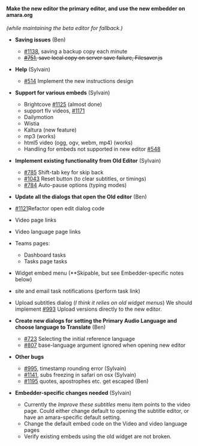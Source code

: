 #### Make the new editor the primary editor, and use the new embedder on amara.org
*(while maintaining the beta editor for fallback.)*

- **Saving issues** (Ben)
  - [#1138](https://github.com/pculture/unisubs/issues/1138), saving a backup copy each minute
  - ~~[#751](https://github.com/pculture/unisubs/issues/751), save local copy on server save failure, Filesaver.js~~

- **Help** (Sylvain)
  - [#514](https://github.com/pculture/unisubs/issues/514) Implement the new instructions design

- **Support for various embeds** (Sylvain)
  - Brightcove [#1125](https://github.com/pculture/unisubs/issues/1125) (almost done)
  - support flv videos, [#1171](https://github.com/pculture/unisubs/issues/1171)
  - Dailymotion
  - Wistia
  - Kaltura (new feature)
  - mp3 (works)
  - html5 video (ogg, ogv, webm, mp4) (works)
  - Handling for embeds not supported in new editor [#548](https://github.com/pculture/unisubs/issues/548)

- **Implement existing functionality from Old Editor** (Sylvain)
  - [#785](https://github.com/pculture/unisubs/issues/785) Shift-tab key for skip back
  - [#1043](https://github.com/pculture/unisubs/issues/1043) Reset button (to clear subtitles, or timings)
  - [#784](https://github.com/pculture/unisubs/issues/784)  Auto-pause options (typing modes)

- **Update all the dialogs that open the Old editor** (Ben)
 - [#1121](https://github.com/pculture/unisubs/issues/1121)Refactor open edit dialog code
 - Video page links
 - Video language page links
 - Teams pages:
    - Dashboard tasks
    - Tasks page tasks
 - Widget embed menu (**Skipable, but see Embedder-specific notes below)
 - site and email task notifications (perform task link)
 - Upload subtitles dialog (*I think it relies on old widget menus*) We should implement [#993](https://github.com/pculture/unisubs/issues/993) Upload versions directly to the new editor.

- **Create new dialogs for setting the Primary Audio Language and choose language to Translate** (Ben)
  - [#723](https://github.com/pculture/unisubs/issues/723) Selecting the initial reference language
  - [#807](https://github.com/pculture/unisubs/issues/807) base-language argument ignored when opening new editor

- **Other bugs**
  - [#995](https://github.com/pculture/unisubs/issues/995), timestamp rounding error (Sylvain)
  - [#1141](https://github.com/pculture/unisubs/issues/1141), subs freezing in safari on osx (Sylvain)
  - [#1195](https://github.com/pculture/unisubs/issues/1195) quotes, apostrophes etc. get escaped (Ben)

- **Embedder-specific changes needed** (Sylvain)
  - Currently the *Improve these subtitles* menu item points to the video page. Could either change default to opening the subtitle editor, or have an amara-specific default setting.
  - Change the default embed code on the Video and video language pages
  - Verify existing embeds using the old widget are not broken.

